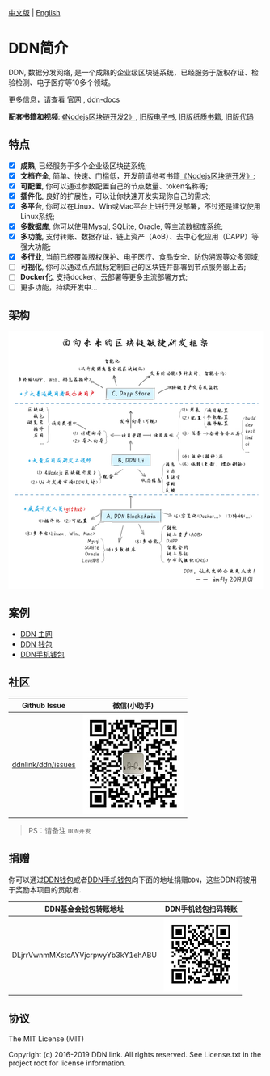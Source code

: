 [中文版](./README-zh-CN.md) | [English](./README.md)

# DDN简介

DDN, 数据分发网络, 是一个成熟的企业级区块链系统，已经服务于版权存证、检验检测、电子医疗等10多个领域。

更多信息，请查看 [官网](https://www.ddn.link) , [ddn-docs](https://github.com/ddnlink/ddn-docs) 

**配套书籍和视频**: [《Nodejs区块链开发2》](https://github.com/imfly/blockchain-on-nodejs), [旧版电子书](https://github.com/imfly/bitcoin-on-nodejs), [旧版纸质书籍](https://item.jd.com/12206128.html), [旧版代码](https://github.com/ebookcoin/ebookcoin)

## 特点

- [x] **成熟**, 已经服务于多个企业级区块链系统;
- [x] **文档齐全**, 简单、快速、门槛低，开发前请参考书籍[《Nodejs区块链开发》](https://github.com/imfly/bitcoin-on-nodejs);
- [x] **可配置**, 你可以通过参数配置自己的节点数量、token名称等;
- [x] **插件化**, 良好的扩展性，可以让你快速开发实现你自己的需求;
- [x] **多平台**, 你可以在Linux、Win或Mac平台上进行开发部署，不过还是建议使用Linux系统;
- [x] **多数据库**, 你可以使用Mysql, SQLite, Oracle, 等主流数据库系统;
- [x] **多功能**, 支付转账、数据存证、链上资产（AoB）、去中心化应用（DAPP）等强大功能;
- [x] **多行业**, 当前已经覆盖版权保护、电子医疗、食品安全、防伪溯源等众多领域;
- [ ] **可视化**, 你可以通过点点鼠标定制自己的区块链并部署到节点服务器上去;
- [ ] **Docker化**, 支持docker、云部署等更多主流部署方式;
- [ ] 更多功能，持续开发中...

## 架构

![](./doc/images/architect.jpeg)

## 案例

- [DDN 主网](http://mainnet.ddn.link)
- [DDN 钱包](http://wallet.ddn.link)
- [DDN手机钱包](https://www.ddn.link/product/wallet)

## 社区

| Github Issue | 微信(小助手) |
| ------------------------------------------------------- | ------------------------------------------------------------------------------------------- |
| [ddnlink/ddn/issues](https://github.com/ddnlink/ddn/issues) | ![](./doc/images/hashbase.jpg) | 

> PS：请备注 `DDN开发`

## 捐赠

你可以通过[DDN钱包](http://wallet.ddn.link)或者[DDN手机钱包](https://www.ddn.link/product/wallet)向下面的地址捐赠`DDN`，这些DDN将被用于奖励本项目的贡献者.

| DDN基金会钱包转账地址 | DDN手机钱包扫码转账 |
| ------------------------------------------------------- | ------------------------------------------------------------------------------------------- |
| DLjrrVwnmMXstcAYVjcrpwyYb3kY1ehABU | ![](./doc/images/foundation.png) | 

## 协议

The MIT License (MIT)

Copyright (c) 2016-2019 DDN.link. All rights reserved. See License.txt in the project root for license information.
